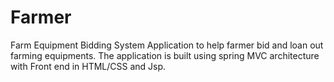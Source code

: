 # Farmer
Farm Equipment Bidding System
Application to help farmer bid and loan out farming equipments. The application is built using spring MVC architecture with Front end in HTML/CSS and Jsp.
